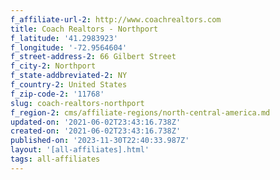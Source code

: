 ```yaml
---
f_affiliate-url-2: http://www.coachrealtors.com
title: Coach Realtors - Northport
f_latitude: '41.2983923'
f_longitude: '-72.9564604'
f_street-address-2: 66 Gilbert Street­
f_city-2: Northport­
f_state-addbreviated-2: NY­
f_country-2: United States
f_zip-code-2: '11768'
slug: coach-realtors-northport
f_region-2: cms/affiliate-regions/north-central-america.md
updated-on: '2021-06-02T23:43:16.738Z'
created-on: '2021-06-02T23:43:16.738Z'
published-on: '2023-11-30T22:40:33.987Z'
layout: '[all-affiliates].html'
tags: all-affiliates
---
```




